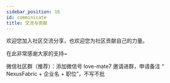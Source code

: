```yaml
---
sidebar_position: 16
id: comminicate
title: 交流与贡献
---
```


欢迎您加入社区交流分享，也欢迎您为社区贡献自己的力量。

在此非常感谢大家的支持~

微信社区群（推荐）：添加微信号 love-mate7 邀请进群，申请备注 “ NexusFabric + 企业名 + 职位”，不写不批
